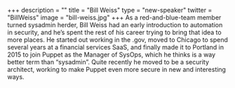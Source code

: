 +++
description = ""
title = "Bill Weiss"
type = "new-speaker"
twitter = "BillWeiss"
image = "bill-weiss.jpg"
+++
As a red-and-blue-team member turned sysadmin herder, Bill Weiss had an early introduction to automation in security, and he’s spent the rest of his career trying to bring that idea to more places. He started out working in the .gov, moved to Chicago to spend several years at a financial services SaaS, and finally made it to Portland in 2015 to join Puppet as the Manager of SysOps, which he thinks is a way better term than “sysadmin”. Quite recently he moved to be a security architect, working to make Puppet even more secure in new and interesting ways.